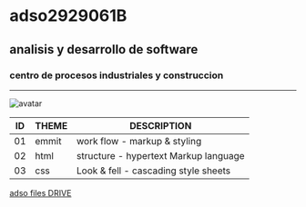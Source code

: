 # adso2929061B

## analisis y desarrollo de software

### centro de procesos industriales y construccion

---

![avatar](https://tinyurl.com/36eyn9s9)

 ID | THEME | DESCRIPTION                            |
 ---| ----- | -----------                            |
 01 | emmit | work flow - markup & styling           |
 02 | html  | structure - hypertext Markup language  |
 03 | css   | Look & fell - cascading style sheets   | 

[adso files DRIVE](https://tinyurl.com/wnkk334u)
